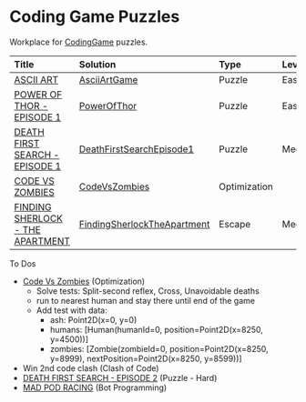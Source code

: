 # Coding Game Puzzles

Workplace for [CodingGame](https://www.codingame.com/) puzzles.

| Title                              | Solution                      | Type         | Level  |
|:-----------------------------------|:------------------------------|:-------------|:-------| 
| [ASCII ART]                        | [AsciiArtGame]                | Puzzle       | Easy   |
| [POWER OF THOR - EPISODE 1]        | [PowerOfThor]                 | Puzzle       | Easy   |
| [DEATH FIRST SEARCH - EPISODE 1]   | [DeathFirstSearchEpisode1]    | Puzzle       | Medium |
| [CODE VS ZOMBIES]                  | [CodeVsZombies]               | Optimization |        |
| [FINDING SHERLOCK - THE APARTMENT] | [FindingSherlockTheApartment] | Escape       | Medium |

To Dos

* [Code Vs Zombies](https://www.codingame.com/multiplayer/optimization/code-vs-zombies) (Optimization)
  * Solve tests: Split-second reflex, Cross, Unavoidable deaths
  * run to nearest human and stay there until end of the game
  * Add test with data:
    * ash: Point2D(x=0, y=0)
    * humans: [Human(humanId=0, position=Point2D(x=8250, y=4500))]
    * zombies: [Zombie(zombieId=0, position=Point2D(x=8250, y=8999), nextPosition=Point2D(x=8250, y=8599))]
* Win 2nd code clash (Clash of Code)
* [DEATH FIRST SEARCH - EPISODE 2](https://www.codingame.com/training/hard/death-first-search-episode-2) (Puzzle - Hard)
* [MAD POD RACING](https://www.codingame.com/multiplayer/bot-programming/mad-pod-racing) (Bot Programming)

[ASCII ART]: https://www.codingame.com/training/easy/ascii-art
[AsciiArtGame]: src/main/kotlin/AsciiArtGame.kt

[POWER OF THOR - EPISODE 1]: https://www.codingame.com/training/easy/power-of-thor-episode-1
[PowerOfThor]: src/main/kotlin/PowerOfThor.kt

[DEATH FIRST SEARCH - EPISODE 1]: https://www.codingame.com/training/medium/death-first-search-episode-1
[DeathFirstSearchEpisode1]: src/main/kotlin/DeathFirstSearchEpisode1.kt

[CODE VS ZOMBIES]: https://www.codingame.com/multiplayer/optimization/code-vs-zombies
[CodeVsZombies]: src/main/kotlin/DeathFirstSearchEpisode1.kt

[FINDING SHERLOCK - THE APARTMENT]: https://escape.codingame.com/games/12
[FindingSherlockTheApartment]: src/main/kotlin/FindingSherlockTheApartment.kt

